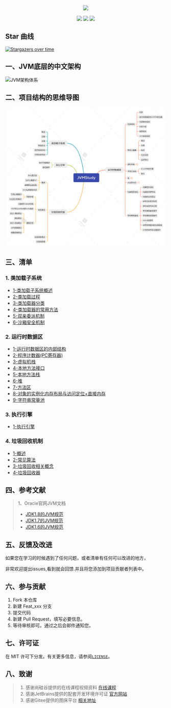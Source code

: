 <center>
<img src="https://gitee.com/ShaoxiongDu/imageBed/raw/master/info.jpg" style="width:700px" >
</center>
<p align="center">
    <img src="https://img.shields.io/badge/JVM-底层原理解析-blue">
    <img src="https://img.shields.io/badge/JVM-面试知识整理-green">
    
  <img src="https://visitor-badge.glitch.me/badge?page_id=shaoxiongdu.JVMStudy" >
</p>

## Star 曲线
[![Stargazers over time](https://starchart.cc/shaoxiongdu/JVMStudy.svg)](https://github.com/shaoxiongdu/JVMStudy)

## 一、JVM底层的中文架构

![JVM架构体系](https://gitee.com/ShaoxiongDu/imageBed/raw/master/%E7%AC%AC02%E7%AB%A0_JVM%E6%9E%B6%E6%9E%84-%E4%B8%AD.jpg)

## 二、项目结构的思维导图 

![JVMStudy](./JVMStudy.png)

## 三、清单 

### 1. 类加载子系统

 -	[1-类加载子系统概述](./01-类加载子系统/01-类加载子系统.md)
 -	[2-类加载过程](./01-类加载子系统/02-类加载过程.md)
 -  [3-类加载器分类](./01-类加载子系统/03-类加载器的分类.md)
 -  [4-类加载器的常用方法](./01-类加载子系统/04-类加载器的常用方法.md)
 -  [5-双亲委派机制](./01-类加载子系统/05-双亲委派机制.md)
 -  [6-沙箱安全机制](./01-类加载子系统/06-沙箱安全机制.md)

### 2.  运行时数据区 

-	[1-运行时数据区的内部结构](./02-运行时数据区/01-运行时数据区内部结构.md)
-	[2-程序计数器(PC寄存器)](./02-运行时数据区/02-程序计数器(PC寄存器).md)
-	[3-虚拟机栈](./02-运行时数据区/03-虚拟机栈.md)
-	[4-本地方法接口](02-运行时数据区/04-本地方法接口.md)
-	[5-本地方法栈](02-运行时数据区/05-本地方法栈.md)
-	[6-堆](02-运行时数据区/06-堆.md)
-	[7-方法区](02-运行时数据区/07-方法区.md)
-	[8-对象的实例化内存布局与访问定位+直接内存](02-运行时数据区/08-对象的实例化内存布局与访问定位+直接内存.md)
-	[9-字符串常量池](02-运行时数据区/09-字符串常量池.md)

### 3. 执行引擎
- [1-执行引擎]()

### 4. 垃圾回收机制
- [1-概述](./04-垃圾回收机制/01-垃圾回收概述.md)
- [2-常见算法](./04-垃圾回收机制/02-垃圾回收相关算法.md)
- [3-垃圾回收相关概念](./04-垃圾回收机制/03-垃圾回收相关概念.md)
- [4-垃圾回收器](./04-垃圾回收机制/04-垃圾回收器.md)

## 四、参考文献

> 1、Oracle官网JVM文档
>
> - [JDK1.8的JVM规范](https://docs.oracle.com/javase/specs/jvms/se8/html/)
> - [JDK1.7的JVM规范](https://docs.oracle.com/javase/specs/jvms/se7/html)
> - [JDK1.6的JVM规范](https://docs.oracle.com/javase/specs/jvms/se6/html)

## 五、反馈及改进

如果您在学习的时候遇到了任何问题，或者清单有任何可以改进的地方，

非常欢迎提出issues,看到就会回馈.并且将您添加到项目贡献者列表中。

## 六、参与贡献

1. Fork 本仓库
2. 新建 Feat_xxx 分支
3. 提交代码
4. 新建 Pull Request，填写必要信息。
5. 等待审核即可。通过之后会邮件通知您。

## 七、许可证

在 MIT 许可下分发。有关更多信息，请参阅[`LICENSE`](./LICENSE)。

## 八、致谢

>  1. 感谢尚硅谷提供的在线课程视频资料 [在线课程](https://www.bilibili.com/video/BV1PJ411n7xZ)
>  2. 感谢JetBrains提供的配套开发环境许可证 [官方网站](https://www.jetbrains.com/)
>  3. 感谢Gitee提供的图床平台 [相关地址](https://gitee.com/ShaoxiongDu/imageBed)


